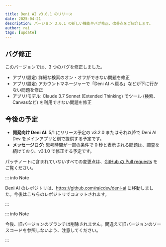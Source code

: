 ```yaml
---

title: Deni AI v3.0.1 のリリース
date: 2025-04-21
description: バージョン 3.0.1 の新しい機能やバグ修正、改善点をご紹介します。
author: rai
tags: [update]
---
```


## バグ修正

このバージョンでは、3 つのバグを修正しました。

- アプリ/設定: 詳細な検索のオン・オフができない問題を修正
- アプリ/設定: アカウントマネージャーで「Deni AI へ戻る」などが下に行かない問題を修正
- アプリ/モデル: Claude 3.7 Sonnet (Extended Thinking) でツール (検索、Canvasなど) を利用できない問題を修正

## 今後の予定

- **開発向け Deni AI**: 5/1 にリリース予定の v3.2.0 またはそれ以降で Deni AI Dev をメインアプリと別で提供する予定です。
- **メッセージログ:** 思考時間が一部の条件で 0 秒と表示される問題は、調査を続けており、v3.1.0 で修正する予定です。

パッチノートに含まれていないすべての変更点は、[GitHub の Pull requests](https://github.com/raicdev/deni-ai/pull/30) をご覧ください。

::: info Note

Deni AI のレポジトリは、https://github.com/raicdev/deni-ai に移動しました。今後はこちらのレポジトリでコミットされます。

:::

::: info Note

今後、旧バージョンのブランチは削除されません。間違えて旧バージョンのソースコードを参照しないよう、注意してください。

:::

